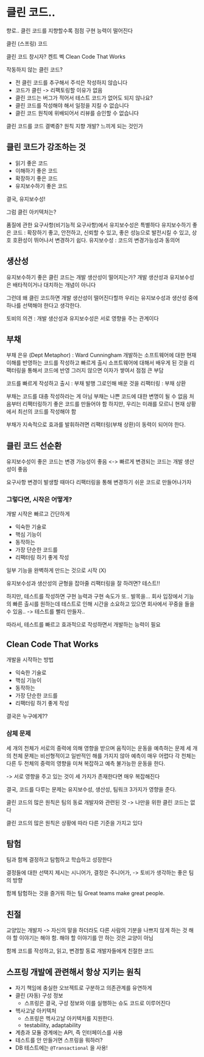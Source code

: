 # 클린 코드..

향로..
클린 코드를 지향할수록 점점 구현 능력이 떨어진다

클린 (스프링) 코드

클린 코드 창시자?
켄트 벡
Clean Code That Works

작동하지 않는 클린 코드?

- 전 클린 코드를 추구해서 주석은 작성하지 않습니다
- 코드가 클린 -> 리팩토링할 이유가 없음
- 클린 코드는 버그가 적어서 테스트 코드가 없어도 되지 않나요?
- 클린 코드를 작성해야 해서 일정을 지킬 수 없습니다
- 클린 코드 원칙에 위배되어서 리뷰를 승인할 수 없습니다

클린 코드를 코드 결벽증? 원칙 지향 개발? 느끼게 되는 것인가

## 클린 코드가 강조하는 것

- 읽기 좋은 코드
- 이해하기 좋은 코드
- 확장하기 좋은 코드
- 유지보수하기 좋은 코드

결국, 유지보수성!

그럼 클린 아키텍처는?

품질에 관한 요구사항(비기능적 요구사항)에서 유지보수성은 특별하다
유지보수하기 좋은 코드 : 확장하기 좋고, 안전하고, 신뢰할 수 있고, 좋은 성능으로 발전시킬 수 있고, 상호 호환성이 뛰어나서 변경하기 쉽다.
유지보수성 : 코드의 변경가능성과 동의어

## 생산성

유지보수하기 좋은 클린 코드는 개발 생산성이 떨어지는가?
개발 생산성과 유지보수성은 배타적이거나 대치하는 개념이 아니다

그런데 왜 클린 코드하면 개발 생산성이 떨어진다할까
우리는 유지보수성과 생산성 중에 하나를 선택해야 한다고 생각한다.

토비의 의견 : 개발 생산성과 유지보수성은 서로 영향을 주는 관계이다

## 부채

부채 은유 (Dept Metaphor) : Ward Cunningham
개발하는 소프트웨어에 대한 현재 이해를 반영하는 코드를 작성하고 빠르게 출시
소프트웨어에 대해서 배우게 된 것을 리팩터링을 통해서 코드에 반영
그러지 않으면 이자가 쌓여서 점점 큰 부담

코드를 빠르게 작성하고 출시 : 부채 발행
그로인해 배운 것을 리팩터링 : 부채 상환

부채는 코드를 대충 작성하라는 게 아님
부채는 나쁜 코드에 대한 변명이 될 수 없음
처음부터 리팩터링하기 좋은 코드를 만들어야 함
하지만, 우리는 미래를 모르니 현재 상황에서 최선의 코드를 작성해야 함

부채가 지속적으로 효과를 발휘하려면 리팩터링(부채 상환)이 동력이 되어야 한다.

## 클린 코드 선순환

유지보수성이 좋은 코드는 변경 가능성이 좋음
<-> 빠르게 변경되는 코드는 개발 생산성이 좋음

요구사항 변경이 발생할 때마다 리팩터링을 통해 변경하기 쉬운 코드로 만들어나가자

### 그렇다면, 시작은 어떻게?

개발 시작은 빠르고 간단하게

- 익숙한 기술로
- 핵심 기능이
- 동작하는
- 가장 단순한 코드를
- 리팩터링 하기 좋게 작성

일부 기능을 완벽하게 만드는 것으로 시작 (X)

유지보수성과 생산성의 균형을 잡아줄 리팩터링을 잘 하려면?
테스트!!

하지만, 테스트를 작성하면 구현 능력과 구현 속도가 또.. 발목을...
회사 입장에서 기능의 빠른 출시를 원하는데 테스트로 인해 시간을 소요하고 있으면 회사에서 꾸중을 들을 수 있음..
-> 테스트를 빨리 만들자..

따라서, 테스트를 빠르고 효과적으로 작성하면서 개발하는 능력이 필요

## Clean Code That Works

개발을 시작하는 방법

- 익숙한 기술로
- 핵심 기능이
- 동작하는
- 가장 단순한 코드를
- 리팩터링 하기 좋게 작성

결국은 누구에게??

### 삼체 문제

세 개의 천체가 서로의 중력에 의해 영향을 받으며 움직이는 운동을 예측하는 문제
세 개의 천체 문제는 비선형적이고 일반적인 해를 가지지 않아 예측이 매우 어렵다
각 천체는 다른 두 천체의 중력의 영향을 미쳐 복잡하고 예측 불가능한 운동을 한다.

-> 서로 영향을 주고 있는 것이 세 가지가 존재한다면 매우 복잡해진다

결국, 코드를 다루는 문제는 유지보수성, 생산성, 팀워크 3가지가 영향을 준다.

클린 코드의 많은 원칙은 팀의 동료 개발자와 관련된 것
-> 나만을 위한 클린 코드는 없다

클린 코드의 많은 원칙은 상황에 따라 다른 기준을 가지고 있다

## 탐험

팀과 함께 결정하고 탐험하고 학습하고 성장한다

결정들에 대한 선택지 제시는 시니어가,
결정은 주니어가,
-> 토비가 생각하는 좋은 팀의 방향

함께 탐험하는 것을 즐거워 하는 팀
Great teams make great people.

## 친절

교양있는 개발자
-> 자신의 말을 하더라도 다른 사람의 기분을 나쁘지 않게 하는 것
해야 할 이야기는 해야 함. 해야 할 이야기를 안 하는 것은 교양이 아님

함께 코드를 작성하고, 읽고, 변경할 동료 개발자들에게 친절한 코드

## 스프링 개발에 관련해서 항상 지키는 원칙

- 자기 책임에 충실한 오브젝트로 구분하고 의존관계를 유연하게
- 클린 (자동) 구성 정보
  - 스프링은 결국, 구성 정보와 이를 실행하는 슈도 코드로 이루어진다
- 헥사고날 아키텍처
  - 스프링은 헥사고날 아키텍처를 지원한다.
  - testability, adaptability
- 계층과 모듈 경계에는 API, 즉 인터페이스를 사용
- 테스트를 안 만들거면 스프링을 뭐하러?
- DB 테스트에는 `@Transactional` 을 사용!
